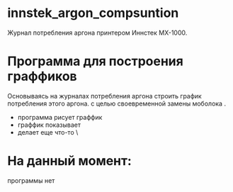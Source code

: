 # innstek_argon_compsuntion
Журнал потребления аргона принтером Иннстек МХ-1000.
# Программа для построения граффиков
Основываясь на журналах потребления аргона  строить график потребления этого аргона.
с целью своевременной замены моболока .
- программа рисует граффик
- граффик показывает
- делает еще что-то
\
# На данный момент:
программы нет

